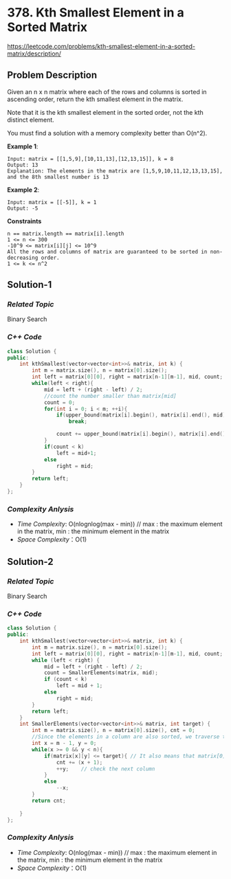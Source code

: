 # 378. Kth Smallest Element in a Sorted Matrix
https://leetcode.com/problems/kth-smallest-element-in-a-sorted-matrix/description/

## Problem Description

Given an n x n matrix where each of the rows and columns is sorted in ascending order, return the kth smallest element in the matrix.

Note that it is the kth smallest element in the sorted order, not the kth distinct element.

You must find a solution with a memory complexity better than O(n^2).


**Example 1**:
```
Input: matrix = [[1,5,9],[10,11,13],[12,13,15]], k = 8
Output: 13
Explanation: The elements in the matrix are [1,5,9,10,11,12,13,13,15], and the 8th smallest number is 13
```
**Example 2**:
```
Input: matrix = [[-5]], k = 1
Output: -5
```

**Constraints**
```
n == matrix.length == matrix[i].length
1 <= n <= 300
-10^9 <= matrix[i][j] <= 10^9
All the rows and columns of matrix are guaranteed to be sorted in non-decreasing order.
1 <= k <= n^2
```

## Solution-1

### _Related Topic_
   Binary Search

### _C++ Code_
```cpp
class Solution {
public:
    int kthSmallest(vector<vector<int>>& matrix, int k) {
        int m = matrix.size(), n = matrix[0].size();
        int left = matrix[0][0], right = matrix[n-1][m-1], mid, count;
        while(left < right){
            mid = left + (right - left) / 2;
            //count the number smaller than matrix[mid]
            count = 0;
            for(int i = 0; i < m; ++i){
                if(upper_bound(matrix[i].begin(), matrix[i].end(), mid) == matrix[i].begin())
                    break;

                count += upper_bound(matrix[i].begin(), matrix[i].end(), mid) - matrix[i].begin();
            }
            if(count < k)
                left = mid+1;
            else
                right = mid;
        }
        return left;
    }
};

```

### _Complexity Anlysis_
- _Time Complexity_: O(nlognlog(max - min))   // max : the maximum element in the matrix,  min : the minimum element in the matrix
- _Space Complexity_：O(1)

## Solution-2

### _Related Topic_
   Binary Search

### _C++ Code_
```cpp
class Solution {
public:
    int kthSmallest(vector<vector<int>>& matrix, int k) {
        int m = matrix.size(), n = matrix[0].size();
        int left = matrix[0][0], right = matrix[n-1][m-1], mid, count;
        while (left < right) {
            mid = left + (right - left) / 2;
            count = SmallerElements(matrix, mid);
            if (count < k)
                left = mid + 1;
            else
                right = mid;
        }
        return left;
    }
    int SmallerElements(vector<vector<int>>& matrix, int target) {
        int m = matrix.size(), n = matrix[0].size(), cnt = 0;
        //Since the elements in a column are also sorted, we traverse the matrix from the left bottom
        int x = m - 1, y = 0;
        while(x >= 0 && y < n){
            if(matrix[x][y] <= target){ // It also means that matrix[0][y]~matrix[x][y] are all <= target since elements in one column are also sorted.
                cnt += (x + 1);
                ++y;    // check the next column
            }
            else
                --x;
        }
        return cnt;
        
    }
};
```

### _Complexity Anlysis_
- _Time Complexity_: O(nlog(max - min))   // max : the maximum element in the matrix,  min : the minimum element in the matrix
- _Space Complexity_：O(1)
